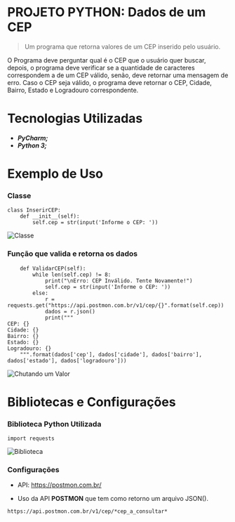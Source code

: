 # PROJETO PYTHON: Dados de um CEP

> Um programa que retorna valores de um CEP inserido pelo usuário.

  O Programa deve perguntar qual é o CEP que o usuário quer buscar, depois, o programa deve verificar
se a quantidade de caracteres correspondem a de um CEP válido, senão, deve retornar uma mensagem de erro.
Caso o CEP seja válido, o programa deve retornar o CEP, Cidade, Bairro, Estado e Logradouro correspondente.

# Tecnologias Utilizadas
* **_PyCharm;_**
* **_Python 3;_**

# Exemplo de Uso
### Classe
```
class InserirCEP:
    def __init__(self):
        self.cep = str(input('Informe o CEP: '))
```
![Classe](https://github.com/ThiagoLozano/Dados-de-um-CPF/blob/master/Screenshot/Classe.PNG)

### Função que valida e retorna os dados
```
    def ValidarCEP(self):
        while len(self.cep) != 8:
            print("\nErro: CEP Inválido. Tente Novamente!")
            self.cep = str(input('Informe o CEP: '))
        else:
            r = requests.get("https://api.postmon.com.br/v1/cep/{}".format(self.cep))
            dados = r.json()
            print("""
CEP: {}
Cidade: {}
Bairro: {}
Estado: {}
Logradouro: {}
    """.format(dados['cep'], dados['cidade'], dados['bairro'], dados['estado'], dados['logradouro']))
```
![Chutando um Valor](https://github.com/ThiagoLozano/Dados-de-um-CPF/blob/master/Screenshot/Funcao.PNG)

# Bibliotecas e Configurações

### Biblioteca Python Utilizada

```
import requests
```
![Biblioteca](https://github.com/ThiagoLozano/Dados-de-um-CPF/blob/master/Screenshot/Biblioteca.PNG)

### Configurações

* API: https://postmon.com.br/

* Uso da API __POSTMON__ que tem como retorno um arquivo JSON().
```
https://api.postmon.com.br/v1/cep/*cep_a_consultar*
```
